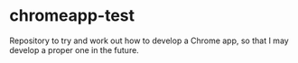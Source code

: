 # chromeapp-test
Repository to try and work out how to develop a Chrome app, so that I may develop a proper one in the future.
